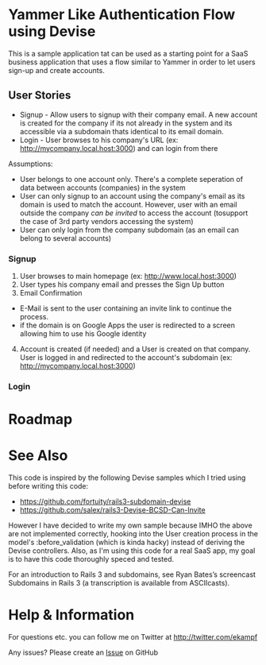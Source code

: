 # Yammer Like Authentication Flow using Devise
This is a sample application tat can be used as a starting point for a SaaS business application that uses a flow similar to Yammer
in order to let users sign-up and create accounts.

## User Stories

  * Signup - Allow users to signup with their company email. A new account is created for the company if its not already in the system and 
  its accessible via a subdomain thats identical to its email domain.
  * Login - User browses to his company's URL (ex: http://mycompany.local.host:3000) and can login from there

Assumptions:

  * User belongs to one account only. There's a complete seperation of data between accounts (companies) in the system
  * User can only signup to an account using the company's email as its domain is used to match the account. However, user with an email outside the company _can be invited_ to access the account (tosupport the case of 3rd party vendors accessing the system)
  * User can only login from the company subdomain (as an email can belong to several accounts)
  
### Signup

1. User browses to main homepage (ex: http://www.local.host:3000)
2. User types his company email and presses the Sign Up button
3. Email Confirmation 

  * E-Mail is sent to the user containing an invite link to continue the process.
  * if the domain is on Google Apps the user is redirected to a screen allowing him to use his Google identity

4. Account is created (if needed) and a User is created on that company. User is logged in and redirected to the account's subdomain (ex: http://mycompany.local.host:3000)

### Login


# Roadmap

# See Also
This code is inspired by the following Devise samples which I tried using before writing this code:
- https://github.com/fortuity/rails3-subdomain-devise
- https://github.com/salex/rails3-Devise-BCSD-Can-Invite

However I have decided to write my own sample because IMHO the above are not implemented correctly, hooking into the User creation process in the model's :before_validation (which is kinda hacky) instead of deriving the Devise controllers.
Also, as I'm using this code for a real SaaS app, my goal is to have this code thoroughly speced and tested. 

For an introduction to Rails 3 and subdomains, see Ryan Bates’s screencast Subdomains in Rails 3 (a transcription is available from ASCIIcasts).

# Help & Information
For questions etc. you can follow me on Twitter at http://twitter.com/ekampf

Any issues? Please create an [Issue](https://github.com/ekampf/Yammer-like-Authentication--using-Devise-and-subdomains-/issues) on GitHub